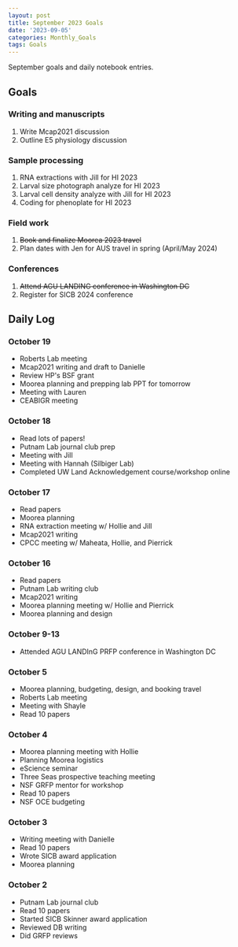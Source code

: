 ```yaml
---
layout: post
title: September 2023 Goals
date: '2023-09-05'
categories: Monthly_Goals
tags: Goals
---
```

September goals and daily notebook entries. 

## Goals  

### Writing and manuscripts 
              
1. Write Mcap2021 discussion
4. Outline E5 physiology discussion

### Sample processing

1. RNA extractions with Jill for HI 2023
2. Larval size photograph analyze for HI 2023 
3. Larval cell density analyze with Jill for HI 2023
4. Coding for phenoplate for HI 2023

### Field work

1. ~~Book and finalize Moorea 2023 travel~~
2. Plan dates with Jen for AUS travel in spring (April/May 2024) 

### Conferences

1. ~~Attend AGU LANDING conference in Washington DC~~ 
2. Register for SICB 2024 conference 

## **Daily Log**   

### October 19 

- Roberts Lab meeting 
- Mcap2021 writing and draft to Danielle 
- Review HP's BSF grant 
- Moorea planning and prepping lab PPT for tomorrow 
- Meeting with Lauren 
- CEABIGR meeting 

### October 18 

- Read lots of papers!
- Putnam Lab journal club prep
- Meeting with Jill
- Meeting with Hannah (Silbiger Lab) 
- Completed UW Land Acknowledgement course/workshop online 

### October 17 

- Read papers
- Moorea planning 
- RNA extraction meeting w/ Hollie and Jill 
- Mcap2021 writing 
- CPCC meeting w/ Maheata, Hollie, and Pierrick 

### October 16 

- Read papers
- Putnam Lab writing club 
- Mcap2021 writing
- Moorea planning meeting w/ Hollie and Pierrick 
- Moorea planning and design 

### October 9-13

- Attended AGU LANDInG PRFP conference in Washington DC

### October 5

- Moorea planning, budgeting, design, and booking travel
- Roberts Lab meeting
- Meeting with Shayle 
- Read 10 papers 

### October 4

- Moorea planning meeting with Hollie
- Planning Moorea logistics
- eScience seminar 
- Three Seas prospective teaching meeting
- NSF GRFP mentor for workshop
- Read 10 papers
- NSF OCE budgeting

### October 3

- Writing meeting with Danielle
- Read 10 papers
- Wrote SICB award application 
- Moorea planning

### October 2

- Putnam Lab journal club
- Read 10 papers 
- Started SICB Skinner award application
- Reviewed DB writing
- Did GRFP reviews